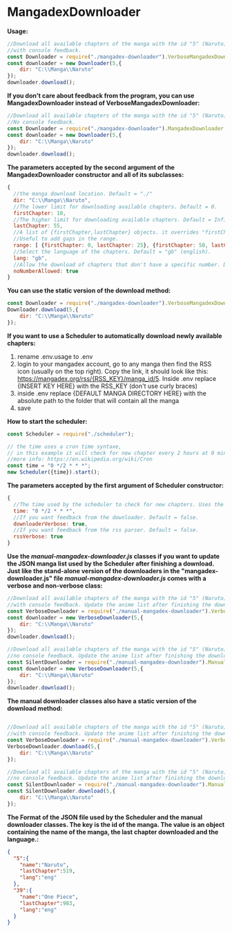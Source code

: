 # MangadexDownloader

**Usage:**
```javascript
//Download all available chapters of the manga with the id "5" (Naruto) in the directory "C:\Manga\Naruto".
//with console feedback.
const Downloader = require("./mangadex-downloader").VerboseMangadexDownloader;
const downloader = new Downloader(5,{
    dir: "C:\\Manga\\Naruto"
});
downloader.download();
```

**If you don't care about feedback from the program, you can use MangadexDownloader instead of VerboseMangadexDownloader:**

```javascript
//Download all available chapters of the manga with the id "5" (Naruto) in the directory "C:\Manga\Naruto". 
//No console feedback.
const Downloader = require("./mangadex-downloader").MangadexDownloader;
const downloader = new Downloader(5,{
    dir: "C:\\Manga\\Naruto"
});
downloader.download();
```

**The parameters accepted by the second argument of the MangadexDownloader constructor and all of its subclasses:**

```javascript
{ 
  //the manga download location. Default = "./"
  dir: "C:\\Manga\\Naruto",
  //The lower limit for downloading available chapters. Default = 0.
  firstChapter: 10,
  //The higher limit for downloading available chapters. Default = Infinity.
  lastChapter: 55,
  //A list of {firstChapter,lastChapter} objects. it overrides "firstChapter" and "lastChapter". 
  //Useful to add gaps in the range.
  range: [ {firstChapter: 0, lastChapter: 25}, {firstChapter: 50, lastChapter: 100} ],
  //Select the language of the chapters. Default = "gb" (english).
  lang: "gb",
  //Allow the download of chapters that don't have a specific number. Default = true.
  noNumberAllowed: true
}
```

**You can use the static version of the download method:**

```javascript
const Downloader = require("./mangadex-downloader").VerboseMangadexDownloader;
Downloader.download(5,{
    dir: "C:\\Manga\\Naruto"
});
```

**If you want to use a Scheduler to automatically download newly available chapters:**
1) rename .env.usage to .env
2) login to your mangadex account, go to any manga then find the RSS icon (usually on the top right). 
Copy the link, it should look like this: https://mangadex.org/rss/{RSS_KEY}/manga_id/5. 
Inside .env replace {INSERT KEY HERE} with the RSS_KEY (don't use curly braces)
3) inside .env replace {DEFAULT MANGA DIRECTORY HERE} with the absolute path to the folder that will contain all the manga
4) save

**How to start the scheduler:**

```javascript
const Scheduler = require("./scheduler");

// the time uses a cron time syntaxe, 
// in this example it will check for new chapter every 2 hours at 0 minute. (00:00, 02:00, 04:00, 06:00,etc)
//more info: https://en.wikipedia.org/wiki/Cron
const time = "0 */2 * * *";
new Scheduler({time}).start();
```

**The parameters accepted by the first argument of Scheduler constructor:**

```javascript
{ 
  //The time used by the scheduler to check for new chapters. Uses the cron time syntaxe.
  time: "0 */2 * * *",
  //If you want feedback from the downloader. Default = false.
  downloaderVerbose: true,
  //If you want feedback from the rss parser. Default = false.
  rssVerbose: true
}
```

**Use the *manual-mangadex-downloader.js* classes if you want to update the JSON manga list used by the Scheduler after finishing a download. 
Just like the stand-alone version of the downloaders in the "mangadex-downloader.js" file *manual-mangadex-downloader.js*
comes with a verbose and non-verbose class:**

```javascript
//Download all available chapters of the manga with the id "5" (Naruto) in the directory "C:\Manga\Naruto".
//with console feedback. Update the anime list after finishing the download.
const VerboseDownloader = require("./manual-mangadex-downloader").VerboseManualMangadexDownloader;
const downloader = new VerboseDownloader(5,{
    dir: "C:\\Manga\\Naruto"
});
downloader.download();

//Download all available chapters of the manga with the id "5" (Naruto) in the directory "C:\Manga\Naruto".
//no console feedback. Update the anime list after finishing the download.
const SilentDownloader = require("./manual-mangadex-downloader").ManualMangadexDownloader;
const downloader = new VerboseDownloader(5,{
    dir: "C:\\Manga\\Naruto"
});
downloader.download();
```

**The manual downloader classes also have a static version of the download method:**
```javascript

//Download all available chapters of the manga with the id "5" (Naruto) in the directory "C:\Manga\Naruto".
//with console feedback. Update the anime list after finishing the download.
const VerboseDownloader = require("./manual-mangadex-downloader").VerboseManualMangadexDownloader;
VerboseDownloader.download(5,{
    dir: "C:\\Manga\\Naruto"
});

//Download all available chapters of the manga with the id "5" (Naruto) in the directory "C:\Manga\Naruto".
//no console feedback. Update the anime list after finishing the download.
const SilentDownloader = require("./manual-mangadex-downloader").ManualMangadexDownloader;
const SilentDownloader.download(5,{
    dir: "C:\\Manga\\Naruto"
});
```

**The Format of the JSON file used by the Scheduler and the manual downloader classes. 
The key is the id of the manga.
The value is an object containing the name of the manga, the last chapter downloaded and the language.:**
```json
{
  "5":{
    "name":"Naruto",
    "lastChapter":519,
    "lang":"eng"
  },
  "39":{
    "name":"One Piece",
    "lastChapter":983,
    "lang":"eng"
  }
}
```

